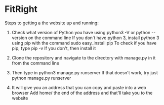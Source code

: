 # FitRight

Steps to getting a the website up and running:

1. Check what version of Python you have using python3 -V or python --version on the command line
If you don't have python 3, install python 3 using pip with the command sudo easy_install pip
To check if you have pip, type pip -v
If you don't, then install it

2. Clone the repository and navigate to the directory with manage.py in it from the command line

3. Then type in python3 manage.py runserver
If that doesn't work, try just python manage.py runserver

4. It will give you an address that you can copy and paste into a web browser
Add home/ the end of the address and that'll take you to the website
